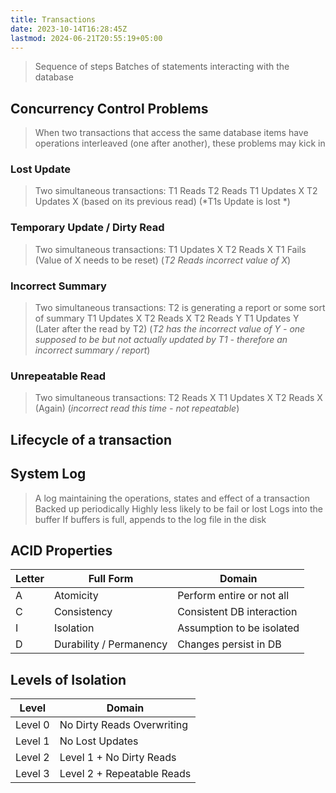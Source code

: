 ```yaml
---
title: Transactions
date: 2023-10-14T16:28:45Z
lastmod: 2024-06-21T20:55:19+05:00
---
```


> Sequence of steps
> Batches of statements interacting with the database

## Concurrency Control Problems

> When two transactions that access the same database items have operations interleaved (one after another), these problems may kick in

### Lost Update

> Two simultaneous transactions:
> T1 Reads
> T2 Reads
> T1 Updates X
> T2 Updates X (based on its previous read)
> (\*T1s Update is lost \*)

### Temporary Update / Dirty Read

> Two simultaneous transactions:
> T1 Updates X
> T2 Reads X
> T1 Fails (Value of X needs to be reset)
> (*T2 Reads incorrect value of X*)

### Incorrect Summary

> Two simultaneous transactions:
> T2 is generating a report or some sort of summary
> T1 Updates X
> T2 Reads X
> T2 Reads Y
> T1 Updates Y (Later after the read by T2)
> (*T2 has the incorrect value of Y - one supposed to be but not actually updated by T1 - therefore an incorrect summary / report*)

### Unrepeatable Read

> Two simultaneous transactions:
> T2 Reads X
> T1 Updates X
> T2 Reads X (Again)
> (*incorrect read this time - not repeatable*)

## Lifecycle of a transaction

## System Log

> A log maintaining the operations, states and effect of a transaction
> Backed up periodically
> Highly less likely to be fail or lost
> Logs into the buffer
> If buffers is full, appends to the log file in the disk

## ACID Properties

| Letter | Full Form               | Domain                    |
| ------ | ----------------------- | ------------------------- |
| A      | Atomicity               | Perform entire or not all |
| C      | Consistency             | Consistent DB interaction |
| I      | Isolation               | Assumption to be isolated |
| D      | Durability / Permanency | Changes persist in DB     |

## Levels of Isolation

| Level   | Domain                     |
| ------- | -------------------------- |
| Level 0 | No Dirty Reads Overwriting |
| Level 1 | No Lost Updates            |
| Level 2 | Level 1 + No Dirty Reads   |
| Level 3 | Level 2 + Repeatable Reads |
